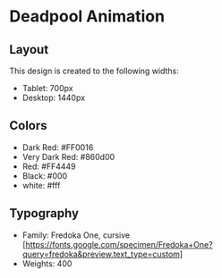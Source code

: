 # Deadpool Animation

## Layout

This design is created to the following widths:

- Tablet: 700px
- Desktop: 1440px

## Colors

- Dark Red: #FF0016
- Very Dark Red: #860d00
- Red: #FF4449
- Black: #000
- white: #fff

## Typography

- Family: Fredoka One, cursive [https://fonts.google.com/specimen/Fredoka+One?query=fredoka&preview.text_type=custom]
- Weights: 400